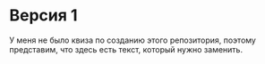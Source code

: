 # Версия 1

У меня не было квиза по созданию этого репозитория, поэтому представим, что здесь есть текст, который нужно заменить.